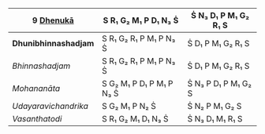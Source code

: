 | **9 [Dhenukā](https://en.wikipedia.org/wiki/Dhenuka_(raga) "Dhenuka (raga)")** | S R₁ G₂ M₁ P D₁ N₃ Ṡ     | Ṡ N₃ D₁ P M₁ G₂ R₁ S |
| ------------------------------------------------------------------------------ | ------------------------ | -------------------- |
| **Dhunibhinnashadjam**                                                         | S R₁ G₂ R₁ P M₁ P N₃ Ṡ   | Ṡ D₁ P M₁ G₂ R₁ S    |
| _Bhinnashadjam_                                                                | S R₁ G₂ R₁ P M₁ P N₃ Ṡ   | Ṡ D₁ P M₁ G₂ R₁ S    |
| _Mohananāta_                                                                   | S G₂ M₁ P D₁ P M₁ P N₃ Ṡ | Ṡ N₃ P D₁ P M₁ G₂ S  |
| _Udayaravichandrika_                                                           | S G₂ M₁ P N₂ Ṡ           | Ṡ N₂ P M₁ G₂ S       |
| _Vasanthatodi_                                                                 | S R₁ G₂ M₁ D₁ N₃ Ṡ       | Ṡ N₃ D₁ M₁ R₁ S      |